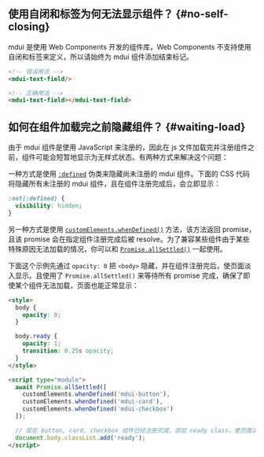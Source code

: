 ## 使用自闭和标签为何无法显示组件？ {#no-self-closing}

mdui 是使用 Web Components 开发的组件库，Web Components 不支持使用自闭和标签来定义，所以请始终为 mdui 组件添加结束标记。

```html
<!-- 错误用法 -->
<mdui-text-field/>

<!-- 正确用法 -->
<mdui-text-field></mdui-text-field>
```

## 如何在组件加载完之前隐藏组件？ {#waiting-load}

由于 mdui 组件是使用 JavaScript 来注册的，因此在 js 文件加载完并注册组件之前，组件可能会短暂地显示为无样式状态。有两种方式来解决这个问题：

一种方式是使用 <a href="https://developer.mozilla.org/zh-CN/docs/Web/CSS/:defined" target="_blank" rel="nofollow">`:defined`</a> 伪类来隐藏尚未注册的 mdui 组件。下面的 CSS 代码将隐藏所有未注册的 mdui 组件，且在组件注册完成后，会立即显示：

```css
:not(:defined) {
  visibility: hidden;
}
```

另一种方式是使用 <a href="https://developer.mozilla.org/zh-CN/docs/Web/API/CustomElementRegistry/whenDefined" target="_blank" rel="nofollow">`customElements.whenDefined()`</a> 方法，该方法返回 promise，且该 promise 会在指定组件注册完成后被 resolve。为了兼容某些组件由于某些特殊原因无法加载的情况，你可以和 <a href="https://developer.mozilla.org/zh-CN/docs/Web/JavaScript/Reference/Global_Objects/Promise/allSettled" target="_blank" rel="nofollow">`Promise.allSettled()`</a> 一起使用。

下面这个示例先通过 `opacity: 0` 把 `<body>` 隐藏，并在组件注册完后，使页面淡入显示。且使用了 `Promise.allSettled()` 来等待所有 promise 完成，确保了即使某个组件无法加载，页面也能正常显示：

```html
<style>
  body {
    opacity: 0;
  }

  body.ready {
    opacity: 1;
    transition: 0.25s opacity;
  }
</style>

<script type="module">
  await Promise.allSettled([
    customElements.whenDefined('mdui-button'),
    customElements.whenDefined('mdui-card'),
    customElements.whenDefined('mdui-checkbox')
  ]);

  // 现在 button, card, checkbox 组件已经注册完成，添加 ready class，使页面淡入显示
  document.body.classList.add('ready');
</script>
```
